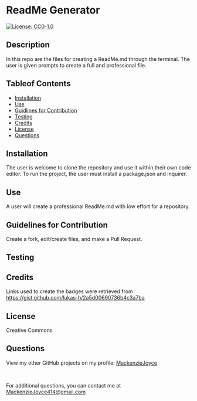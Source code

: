 # ReadMe Generator

[![License: CC0-1.0](https://img.shields.io/badge/License-CC0_1.0-lightgrey.svg)](http://creativecommons.org/publicdomain/zero/1.0/)

## Description

In this repo are the files for creating a ReadMe.md through the terminal. The user is given prompts to create a full and professional file.

## Tableof Contents

- [Installation](#installation)
- [Use](#use)
- [Guidlines for Contribution](#guidelines-for-contribution)
- [Testing](#testing)
- [Credits](#credits)
- [License](#license)
- [Questions](#questions)

## Installation

The user is welcome to clone the repository and use it within their own code editor. To run the project, the user must install a package.json and inquirer.

## Use

A user will create a professional ReadMe.md with low effort for a repository.

## Guidelines for Contribution

Create a fork, edit/create files, and make a Pull Request.

## Testing

## Credits

Links used to create the badges were retrieved from https://gist.github.com/lukas-h/2a5d00690736b4c3a7ba

## License

Creative Commons

## Questions

  <p>View my other GitHub projects on my profile: <a href="https://github.com/MackenzieJoyce">MackenzieJoyce</a></p> </br>
  <p>For additional questions, you can contact me at <a href="mailto:MackenzieJoyce414@gmail.com">MackenzieJoyce414@gmail.com</a></p>
